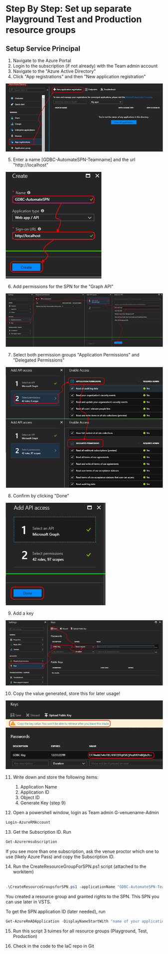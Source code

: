 # Step By Step: Set up separate Playground Test and Production resource groups #

## Setup Service Principal ##

1. Navigate to the Azure Portal
2. Login to the subscription (if not already) with the Team admin account
3. Navigate to the "Azure Active Directory"
4. Click "App registrations" and then "New application registration"

![image.png](.attachments/image-7d24cbff-3302-42a5-8898-2e2ef1862903.png)

5. Enter a name [GDBC-AutomateSPN-Teamname] and the url "http://localhost"

![image.png](.attachments/image-3bfe778b-018a-43ff-98b3-965fe1c4e3af.png)

6. Add permissions for the SPN for the "Graph API"

![image.png](.attachments/image-6e03dcfa-1347-4645-ac1c-01c50645fb37.png)

7. Select both permission groups "Application Permissions" and "Delegated Permissions"

![image.png](.attachments/image-dec39b68-3000-40bc-8c42-338313ca3d4a.png)

8. Confirm by clicking "Done"

![image.png](.attachments/image-5a6cba98-bfea-490e-9d27-cc0260cff05f.png)

9. Add a key

![image.png](.attachments/image-2892742e-1a25-4d34-9c2d-24b748126209.png)

10. Copy the value generated, store this for later usage!

![image.png](.attachments/image-1c3fcef8-21bb-4b35-ad25-49d94cd83bfc.png)

11. Write down and store the following items:
    1. Application Name
    2. Application ID
    3. Object ID
    4. Generate Key (step 9)

12. Open a powershell window, login as Team admin G-venuename-Admin

```powershell
Login-AzureRMAccount
```

13. Get the Subscription ID. Run
```powershell
Get-Azurermsubscription
```
If you see more than one subscription, ask the venue proctor which one to use (likely Azure Pass) and  copy the Subscription ID.

14. Run the CreateResourceGroupForSPN.ps1 script (attached to the workitem)
```powershell

.\CreateResourceGroupsforSPN.ps1 -applicationName "GDBC-AutomateSPN-Teamname" -subscriptionid <your subscription id> -resourcegroup "<your resource group name" -location "location"
 ```
You created a resource group and granted rights to the SPN. This SPN you can use later in VSTS.

To get the SPN application ID (later needed), run 
```powershell
Get-AzureRmADApplication -DisplayNameStartWith "name of your application you created in portal"
```

15. Run this script 3 tuimes for all resource groups (Playground, Test, Production)

16. Check in the code to the IaC repo in Git